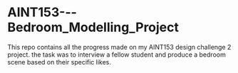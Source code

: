 # AINT153---Bedroom_Modelling_Project
This repo contains all the progress made on my AINT153 design challenge 2 project. the task was to interview a fellow student and produce a bedroom scene based on their specific likes.
